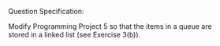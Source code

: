 Question Specification:  
  
Modify Programming Project 5 so that the items in a queue are  
stored in a linked list (see Exercise 3(b)).